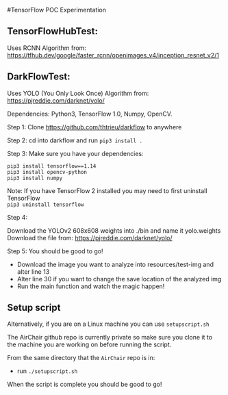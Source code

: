 #TensorFlow POC Experimentation

## TensorFlowHubTest: 
Uses RCNN Algorithm from: https://tfhub.dev/google/faster_rcnn/openimages_v4/inception_resnet_v2/1

## DarkFlowTest:

Uses YOLO (You Only Look Once) Algorithm from: https://pjreddie.com/darknet/yolo/

Dependencies: Python3, TensorFlow 1.0, Numpy, OpenCV.

Step 1: Clone https://github.com/thtrieu/darkflow to anywhere

Step 2: cd into darkflow and run `pip3 install .`

Step 3: Make sure you have your dependencies:  
```    
pip3 install tensorflow==1.14
pip3 install opencv-python
pip3 install numpy
```
Note: If you have TensorFlow 2 installed you may need to first uninstall TensorFlow  
`pip3 uninstall tensorflow`

Step 4:

Download the YOLOv2 608x608 weights into ./bin and name it yolo.weights
Download the file from: https://pjreddie.com/darknet/yolo/

Step 5: You should be good to go!  
- Download the image you want to analyze into resources/test-img and alter line 13  
- Alter line 30 if you want to change the save location of the analyzed img  
- Run the main function and watch the magic happen!


## Setup script

Alternatively, if you are on a Linux machine you can use `setupscript.sh`

The AirChair github repo is currently private so make sure you clone it to the machine
you are working on before running the script.

From the same directory that the `AirChair` repo is in:
- run `./setupscript.sh`

When the script is complete you should be good to go!
